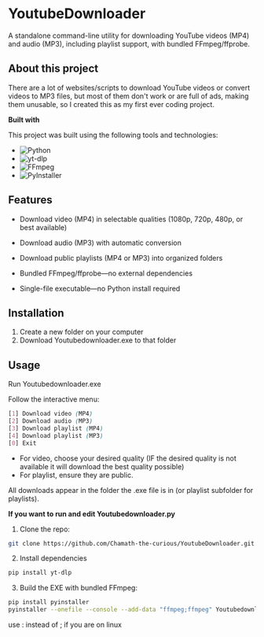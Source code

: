 # YoutubeDownloader
A standalone command-line utility for downloading YouTube videos (MP4) and audio (MP3), including playlist support, with bundled FFmpeg/ffprobe.

## About this project

There are a lot of websites/scripts to download YouTube videos or convert videos to MP3 files, but most of them don't work or are full of ads, making them unusable, so I created this as my first ever coding project.

**Built with**

This project was built using the following tools and technologies:

- ![Python](https://img.shields.io/badge/Python-3.10-blue?logo=python&logoColor=white)
- ![yt-dlp](https://img.shields.io/badge/yt--dlp-latest-yellow?logo=youtube&logoColor=white)
- ![FFmpeg](https://img.shields.io/badge/FFmpeg-4.x-green?logo=ffmpeg&logoColor=white)
- ![PyInstaller](https://img.shields.io/badge/PyInstaller-bundler-lightgrey?logo=windows&logoColor=white)

## Features

* Download video (MP4) in selectable qualities (1080p, 720p, 480p, or best available)

* Download audio (MP3) with automatic conversion

* Download public playlists (MP4 or MP3) into organized folders

* Bundled FFmpeg/ffprobe—no external dependencies

* Single-file executable—no Python install required

## Installation 

1. Create a new folder on your computer
2. Download Youtubedownloader.exe to that folder

## Usage

Run Youtubedownloader.exe

Follow the interactive menu:
```scss
[1] Download video (MP4)
[2] Download audio (MP3)
[3] Download playlist (MP4)
[4] Download playlist (MP3)
[0] Exit
```

 - For video, choose your desired quality (IF the desired quality is not available it will download the best quality possible)
 - For playlist, ensure they are public.

All downloads appear in the folder the .exe file is in (or playlist subfolder for playlists).

**If you want to run and edit Youtubedownloader.py**

 1. Clone the repo:

```bash
git clone https://github.com/Chamath-the-curious/YoutubeDownloader.git
```
 2. Install dependencies

```bash
pip install yt-dlp
```

3. Build the EXE with bundled FFmpeg:

```bash
pip install pyinstaller
pyinstaller --onefile --console --add-data "ffmpeg;ffmpeg" Youtubedownloader.py
```
use : instead of ; if you are on linux



